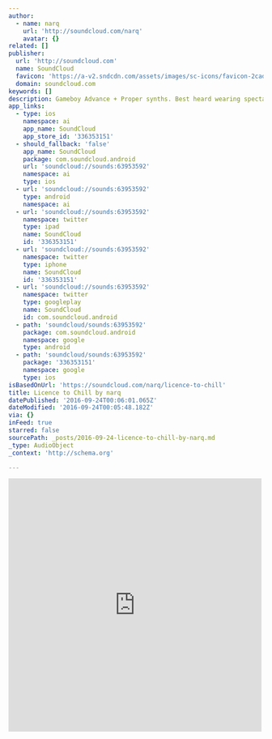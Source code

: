 ```yaml
---
author:
  - name: narq
    url: 'http://soundcloud.com/narq'
    avatar: {}
related: []
publisher:
  url: 'http://soundcloud.com'
  name: SoundCloud
  favicon: 'https://a-v2.sndcdn.com/assets/images/sc-icons/favicon-2cadd14b.ico'
  domain: soundcloud.com
keywords: []
description: Gameboy Advance + Proper synths. Best heard wearing spectacles.
app_links:
  - type: ios
    namespace: ai
    app_name: SoundCloud
    app_store_id: '336353151'
  - should_fallback: 'false'
    app_name: SoundCloud
    package: com.soundcloud.android
    url: 'soundcloud://sounds:63953592'
    namespace: ai
    type: ios
  - url: 'soundcloud://sounds:63953592'
    type: android
    namespace: ai
  - url: 'soundcloud://sounds:63953592'
    namespace: twitter
    type: ipad
    name: SoundCloud
    id: '336353151'
  - url: 'soundcloud://sounds:63953592'
    namespace: twitter
    type: iphone
    name: SoundCloud
    id: '336353151'
  - url: 'soundcloud://sounds:63953592'
    namespace: twitter
    type: googleplay
    name: SoundCloud
    id: com.soundcloud.android
  - path: 'soundcloud/sounds:63953592'
    package: com.soundcloud.android
    namespace: google
    type: android
  - path: 'soundcloud/sounds:63953592'
    package: '336353151'
    namespace: google
    type: ios
isBasedOnUrl: 'https://soundcloud.com/narq/licence-to-chill'
title: Licence to Chill by narq
datePublished: '2016-09-24T00:06:01.065Z'
dateModified: '2016-09-24T00:05:48.182Z'
via: {}
inFeed: true
starred: false
sourcePath: _posts/2016-09-24-licence-to-chill-by-narq.md
_type: AudioObject
_context: 'http://schema.org'

---
```

<iframe src="https://cdn.embedly.com/widgets/media.html?src=https%3A%2F%2Fw.soundcloud.com%2Fplayer%2F%3Fvisual%3Dtrue%26url%3Dhttp%253A%252F%252Fapi.soundcloud.com%252Ftracks%252F63953592%26show_artwork%3Dtrue&amp;url=https%3A%2F%2Fsoundcloud.com%2Fnarq%2Flicence-to-chill&amp;image=http%3A%2F%2Fi1.sndcdn.com%2Fartworks-000032455150-yc53vu-t500x500.jpg&amp;key=b7d04c9b404c499eba89ee7072e1c4f7&amp;type=text%2Fhtml&amp;schema=soundcloud" width="500" height="500" scrolling="no" frameborder="0" allowfullscreen="" style=""></iframe>